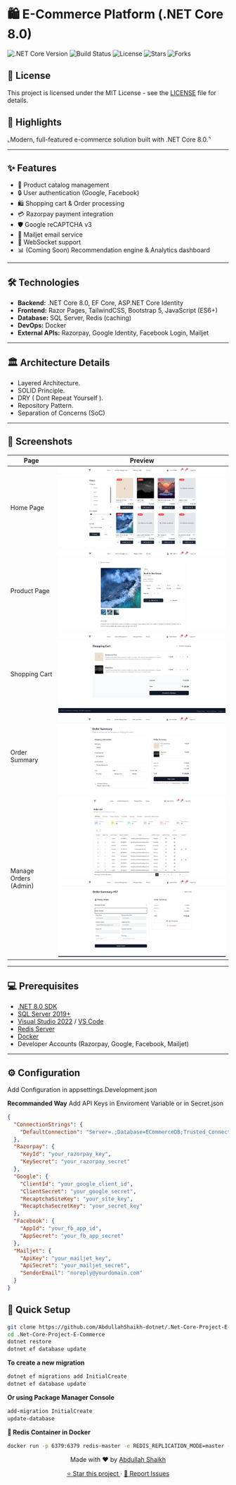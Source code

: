 # 🛍️ E-Commerce Platform (.NET Core 8.0)

![.NET Core Version](https://img.shields.io/badge/.NET%20Core-8.0-blue)
![Build Status](https://img.shields.io/badge/build-passing-brightgreen)
![License](https://img.shields.io/badge/License-MIT-blue.svg)
![Stars](https://img.shields.io/github/stars/AbdullahShaikh-dotnet/.Net-Core-Project-E-Commerce?style=social)
![Forks](https://img.shields.io/github/forks/AbdullahShaikh-dotnet/.Net-Core-Project-E-Commerce?style=social)


## 🧾 License
This project is licensed under the MIT License - see the [LICENSE](LICENSE) file for details.


## 📝 Highlights

⌞Modern, full-featured e-commerce solution built with .NET Core 8.0.⌝

---

## ✨ Features

- 🛒 Product catalog management
- 🔒 User authentication (Google, Facebook)
- 🛍️ Shopping cart & Order processing
- 💳 Razorpay payment integration
- 🛡️ Google reCAPTCHA v3
- 📧 Mailjet email service
- 🔗 WebSocket support
- 📊 (Coming Soon) Recommendation engine & Analytics dashboard

---

## 🛠️ Technologies

- **Backend:** .NET Core 8.0, EF Core, ASP.NET Core Identity
- **Frontend:** Razor Pages, TailwindCSS, Bootstrap 5, JavaScript (ES6+)
- **Database:** SQL Server, Redis (caching)
- **DevOps:** Docker
- **External APIs:** Razorpay, Google Identity, Facebook Login, Mailjet

---

## 🏛️ Architecture Details
- Layered Architecture.
- SOLID Principle.
- DRY ( Dont Repeat Yourself ).
- Repository Pattern.
- Separation of Concerns (SoC)

---

## 📸 Screenshots

| Page                 | Preview                                        |
|----------------------|------------------------------------------------|
| Home Page            | ![Home](/screenshots/home.png)                |
| Product Page         | ![Product](/screenshots/product.png)           |
| Shopping Cart        | ![Cart](/screenshots/shoppingCart.png)         |
| Order Summary        | ![Summary](/screenshots/orderSummary.png)      |
| Manage Orders (Admin)| ![Manage1](/screenshots/manageOrder1.png) <br> ![Manage2](/screenshots/manageOrder2.png) |

---

## 💻 Prerequisites

- [.NET 8.0 SDK](https://dotnet.microsoft.com/en-us/download/dotnet/8.0)
- [SQL Server 2019+](https://www.microsoft.com/en-us/sql-server/sql-server-downloads)
- [Visual Studio 2022](https://visualstudio.microsoft.com/) / [VS Code](https://code.visualstudio.com/)
- [Redis Server](https://redis.io/)
- [Docker](https://www.docker.com/)
- Developer Accounts (Razorpay, Google, Facebook, Mailjet)

---


## ⚙ Configuration
Add Configuration in appsettings.Development.json

**Recommanded Way**
Add API Keys in Enviroment Variable or in Secret.json

```json
{
  "ConnectionStrings": {
    "DefaultConnection": "Server=.;Database=ECommerceDB;Trusted_Connection=True;"
  },
  "Razorpay": {
    "KeyId": "your_razorpay_key",
    "KeySecret": "your_razorpay_secret"
  },
  "Google": {
    "ClientId": "your_google_client_id",
    "ClientSecret": "your_google_secret",
    "RecaptchaSiteKey": "your_site_key",
    "RecaptchaSecretKey": "your_secret_key"
  },
  "Facebook": {
    "AppId": "your_fb_app_id",
    "AppSecret": "your_fb_app_secret"
  },
  "Mailjet": {
    "ApiKey": "your_mailjet_key",
    "ApiSecret": "your_mailjet_secret",
    "SenderEmail": "noreply@yourdomain.com"
  }
}
```



## 🚀 Quick Setup
```bash
git clone https://github.com/AbdullahShaikh-dotnet/.Net-Core-Project-E-Commerce.git
cd .Net-Core-Project-E-Commerce
dotnet restore
dotnet ef database update
```


**To create a new migration**
``` bash
dotnet ef migrations add InitialCreate
dotnet ef database update
```


**Or using Package Manager Console**
```bash
add-migration InitialCreate
update-database
```



**🐋 Redis Container in Docker**
```bash
docker run -p 6379:6379 redis-master -e REDIS_REPLICATION_MODE=master -e ALLOW_EMPTY_PASSWORD=yes bitnami/redis:latest
```



<p align="center">
  Made with ❤️ by <a href="https://github.com/AbdullahShaikh-dotnet" target="_blank">Abdullah Shaikh</a>
</p>

<p align="center">
  <a href="https://github.com/AbdullahShaikh-dotnet/.Net-Core-Project-E-Commerce/stargazers" target="_blank">
    ⭐ Star this project
  </a>
  ·
  <a href="https://github.com/AbdullahShaikh-dotnet/.Net-Core-Project-E-Commerce/issues" target="_blank">
    🐛 Report Issues
  </a>
</p> 

